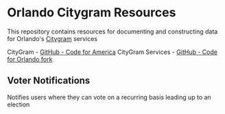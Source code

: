 # Orlando Citygram Resources

This repository contains resources for documenting and constructing data for Orlando's [Citygram](https://citygram.org) services

CityGram - [GitHub - Code for America](https://github.com/codeforamerica/citygram)
CityGram Services - [GitHub - Code for Orlando fork](https://github.com/cforlando/citygram-services)

## Voter Notifications

Notifies users where they can vote on a recurring basis leading up to an election
